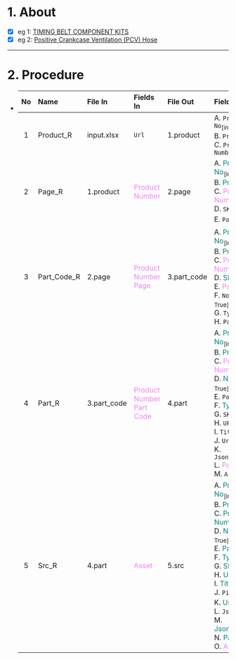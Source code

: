 # 1. About

- [x] eg 1: [TIMING BELT COMPONENT KITS](https://www.gates.com/gb/en/power-transmission/power-transmission-kits/timing-belt-component-kits.html)
- [x] eg 2: [Positive Crankcase Ventilation (PCV) Hose](https://www.gates.com/us/en/search.html?searchType=product&text=Positive+Crankcase+Ventilation+%28PCV%29+Hose)

- - -

# 2. Procedure

- |No|Name|File In|Fields In|File Out|Fields Out|
  |:-:|:-|:-|:-|:-|:-|
  |1|Product_R|input.xlsx|`Url`|1.product|A. `Product No`<sub>[int、Sort: True]</sub><br />B. `Product Name`<br />C. `Product Number`|
  |2|Page_R|1.product|<span style="color: violet;">Product Number</span>|2.page|A. <span style="color: teal;">Product No</span><sub>[int、Sort: True]</sub><br />B. <span style="color: teal;">Product Name</span><br />C. <span style="color: violet;">Product Number</span><br />D. `SKU Count`<sub>[int]</sub><br />E. `Page`<sub>[int]</sub>|
  |3|Part_Code_R|2.page|<span style="color: violet;">Product Number</span><br /><span style="color: violet;">Page</span>|3.part_code|A. <span style="color: teal;">Product No</span><sub>[int、Sort: True]</sub><br />B. <span style="color: teal;">Product Name</span><br />C. <span style="color: violet;">Product Number</span><br />D. <span style="color: teal;">SKU Count</span><br />E. <span style="color: violet;">Page</span><br />F. `No`<sub>[int、Sort: True]</sub><br />G. `Type`<br />H. `Part Code`|
  |4|Part_R|3.part_code|<span style="color: violet;">Product Number</span><br /><span style="color: violet;">Part Code</span>|4.part|A. <span style="color: teal;">Product No</span><sub>[int、Sort: True]</sub><br />B. <span style="color: teal;">Product Name</span><br />C. <span style="color: violet;">Product Number</span><br />D. <span style="color: teal;">No</span><sub>[int、Sort: True]</sub><br />E. `Part Number`<br />F. <span style="color: teal;">Type</span><br />G. `SKU`<br />H. `UPC`<br />I. `Title`<br />J. `Url`<br />K. `Json_Information`<br />L. <span style="color: violet;">Part Code</span><br />M. `Asset`|
  |5|Src_R|4.part|<span style="color: violet;">Asset</span>|5.src|A. <span style="color: teal;">Product No</span><sub>[int、Sort: True]</sub><br />B. <span style="color: teal;">Product Name</span><br />C. <span style="color: teal;">Product Number</span><br />D. <span style="color: teal;">No</span><sub>[int、Sort: True]</sub><br />E. <span style="color: teal;">Part Number</span><br />F. <span style="color: teal;">Type</span><br />G. <span style="color: teal;">SKU</span><br />H. <span style="color: teal;">UPC</span><br />I. <span style="color: teal;">Title</span><br />J. `Picture`<sub>[null]</sub><br />K. <span style="color: teal;">Url</span><br />L. `Json_Src`<br />M. <span style="color: teal;">Json_Information</span><br />N. <span style="color: teal;">Part Code</span><br />O. <span style="color: violet;">Asset</span>|

